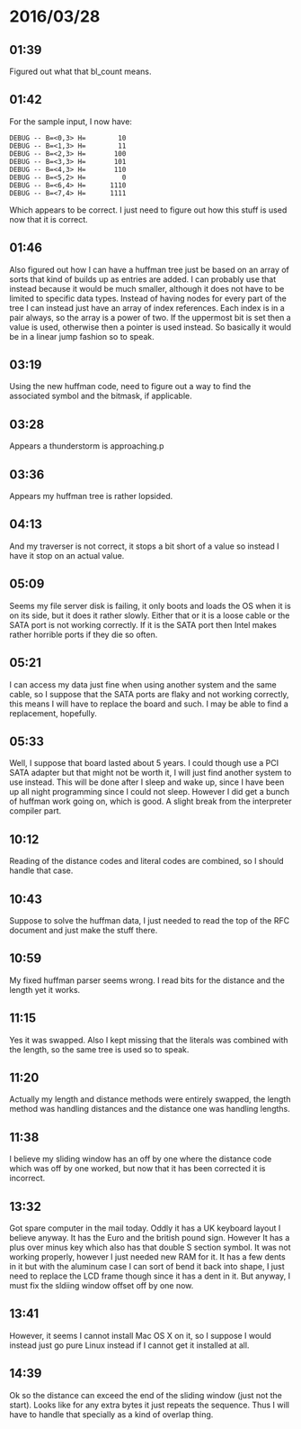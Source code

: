 # 2016/03/28

## 01:39

Figured out what that bl_count means.

## 01:42

For the sample input, I now have:

	DEBUG -- B=<0,3> H=        10
	DEBUG -- B=<1,3> H=        11
	DEBUG -- B=<2,3> H=       100
	DEBUG -- B=<3,3> H=       101
	DEBUG -- B=<4,3> H=       110
	DEBUG -- B=<5,2> H=         0
	DEBUG -- B=<6,4> H=      1110
	DEBUG -- B=<7,4> H=      1111

Which appears to be correct. I just need to figure out how this stuff is used
now that it is correct.

## 01:46

Also figured out how I can have a huffman tree just be based on an array of
sorts that kind of builds up as entries are added. I can probably use that
instead because it would be much smaller, although it does not have to be
limited to specific data types. Instead of having nodes for every part of the
tree I can instead just have an array of index references. Each index is in a
pair always, so the array is a power of two. If the uppermost bit is set then
a value is used, otherwise then a pointer is used instead. So basically it
would be in a linear jump fashion so to speak.

## 03:19

Using the new huffman code, need to figure out a way to find the associated
symbol and the bitmask, if applicable.

## 03:28

Appears a thunderstorm is approaching.p

## 03:36

Appears my huffman tree is rather lopsided.

## 04:13

And my traverser is not correct, it stops a bit short of a value so instead I
have it stop on an actual value.

## 05:09

Seems my file server disk is failing, it only boots and loads the OS when it is
on its side, but it does it rather slowly. Either that or it is a loose cable
or the SATA port is not working correctly. If it is the SATA port then Intel
makes rather horrible ports if they die so often.

## 05:21

I can access my data just fine when using another system and the same cable,
so I suppose that the SATA ports are flaky and not working correctly, this
means I will have to replace the board and such. I may be able to find a
replacement, hopefully.

## 05:33

Well, I suppose that board lasted about 5 years. I could though use a PCI
SATA adapter but that might not be worth it, I will just find another system
to use instead. This will be done after I sleep and wake up, since I have been
up all night programming since I could not sleep. However I did get a bunch
of huffman work going on, which is good. A slight break from the interpreter
compiler part.

## 10:12

Reading of the distance codes and literal codes are combined, so I should
handle that case.

## 10:43

Suppose to solve the huffman data, I just needed to read the top of the RFC
document and just make the stuff there.

## 10:59

My fixed huffman parser seems wrong. I read bits for the distance and the
length yet it works.

## 11:15

Yes it was swapped. Also I kept missing that the literals was combined with
the length, so the same tree is used so to speak.

## 11:20

Actually my length and distance methods were entirely swapped, the length
method was handling distances and the distance one was handling lengths.

## 11:38

I believe my sliding window has an off by one where the distance code which
was off by one worked, but now that it has been corrected it is incorrect.

## 13:32

Got spare computer in the mail today. Oddly it has a UK keyboard layout I
believe anyway. It has the Euro and the british pound sign. However It has a
plus over minus key which also has that double S section symbol. It was not
working properly, however I just needed new RAM for it. It has a few dents in
it but with the aluminum case I can sort of bend it back into shape, I just
need to replace the LCD frame though since it has a dent in it. But anyway,
I must fix the sldiing window offset off by one now.

## 13:41

However, it seems I cannot install Mac OS X on it, so I suppose I would instead
just go pure Linux instead if I cannot get it installed at all.

## 14:39

Ok so the distance can exceed the end of the sliding window (just not the
start). Looks like for any extra bytes it just repeats the sequence. Thus I
will have to handle that specially as a kind of overlap thing.

